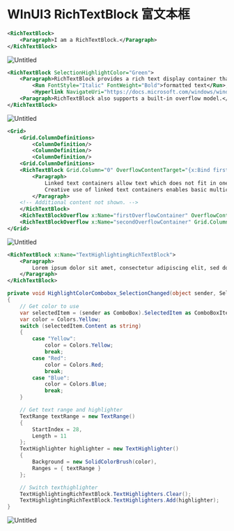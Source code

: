 # WInUI3 RichTextBlock 富文本框

```xml
<RichTextBlock>
    <Paragraph>I am a RichTextBlock.</Paragraph>
</RichTextBlock>
```

![Untitled](WInUI3%20RichTextBlock%20%E5%AF%8C%E6%96%87%E6%9C%AC%E6%A1%86%20b9eb0a960ff64fe5a64066666723088d/Untitled.png)

```xml
<RichTextBlock SelectionHighlightColor="Green">
    <Paragraph>RichTextBlock provides a rich text display container that supports
        <Run FontStyle="Italic" FontWeight="Bold">formatted text</Run>,
        <Hyperlink NavigateUri="https://docs.microsoft.com/windows/windows-app-sdk/api/winrt/microsoft.ui.xaml.Documents.Hyperlink">hyperlinks</Hyperlink>, inline images, and other rich content.</Paragraph>
    <Paragraph>RichTextBlock also supports a built-in overflow model.</Paragraph>
</RichTextBlock>
```

![Untitled](WInUI3%20RichTextBlock%20%E5%AF%8C%E6%96%87%E6%9C%AC%E6%A1%86%20b9eb0a960ff64fe5a64066666723088d/Untitled%201.png)

```xml
<Grid>
    <Grid.ColumnDefinitions>
        <ColumnDefinition/>
        <ColumnDefinition/>
        <ColumnDefinition/>
    <Grid.ColumnDefinitions>
    <RichTextBlock Grid.Column="0" OverflowContentTarget="{x:Bind firstOverflowContainer}" TextAlignment="Justify" Margin="12,0">
        <Paragraph>
            Linked text containers allow text which does not fit in one element to overflow into a different element on the page.
            Creative use of linked text containers enables basic multicolumn support and other advanced page layouts.
        </Paragraph>
    <!-- Additional content not shown. -->
    </RichTextBlock>
    <RichTextBlockOverflow x:Name="firstOverflowContainer" OverflowContentTarget="{x:Bind secondOverflowContainer}" Grid.Column="1" Margin="12,0"/>
    <RichTextBlockOverflow x:Name="secondOverflowContainer" Grid.Column="2" Margin="12,0"/>
</Grid>
```

![Untitled](WInUI3%20RichTextBlock%20%E5%AF%8C%E6%96%87%E6%9C%AC%E6%A1%86%20b9eb0a960ff64fe5a64066666723088d/Untitled%202.png)

```xml
<RichTextBlock x:Name="TextHighlightingRichTextBlock">
    <Paragraph>
        Lorem ipsum dolor sit amet, consectetur adipiscing elit, sed do eiusmod tempor incididunt ut labore et dolore magna aliqua
    </Paragraph>
</RichTextBlock>
```

```csharp
private void HighlightColorCombobox_SelectionChanged(object sender, SelectionChangedEventArgs e)
{
    // Get color to use
    var selectedItem = (sender as ComboBox).SelectedItem as ComboBoxItem;
    var color = Colors.Yellow;
    switch (selectedItem.Content as string)
    {
        case "Yellow":
            color = Colors.Yellow;
            break;
        case "Red":
            color = Colors.Red;
            break;
        case "Blue":
            color = Colors.Blue;
            break;
    }

    // Get text range and highlighter
    TextRange textRange = new TextRange()
    {
        StartIndex = 28,
        Length = 11
    };
    TextHighlighter highlighter = new TextHighlighter()
    {
        Background = new SolidColorBrush(color),
        Ranges = { textRange }
    };

    // Switch texthighlighter
    TextHighlightingRichTextBlock.TextHighlighters.Clear();
    TextHighlightingRichTextBlock.TextHighlighters.Add(highlighter);
}
```

![Untitled](WInUI3%20RichTextBlock%20%E5%AF%8C%E6%96%87%E6%9C%AC%E6%A1%86%20b9eb0a960ff64fe5a64066666723088d/Untitled%203.png)
